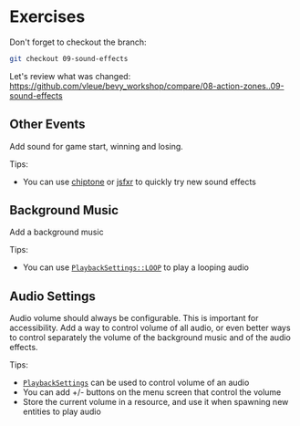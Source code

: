 # Exercises

Don't forget to checkout the branch:

```sh
git checkout 09-sound-effects
```

Let's review what was changed: <https://github.com/vleue/bevy_workshop/compare/08-action-zones..09-sound-effects>

## Other Events

Add sound for game start, winning and losing.

Tips:
* You can use [chiptone](https://sfbgames.itch.io/chiptone) or [jsfxr](https://sfxr.me) to quickly try new sound effects

## Background Music

Add a background music

Tips:
* You can use [`PlaybackSettings::LOOP`](https://docs.rs/bevy/0.15.0-rc.3/bevy/audio/struct.PlaybackSettings.html#associatedconstant.LOOP) to play a looping audio

## Audio Settings

Audio volume should always be configurable. This is important for accessibility. Add a way to control volume of all audio, or even better ways to control separately the volume of the background music and of the audio effects.

Tips:
* [`PlaybackSettings`](https://docs.rs/bevy/0.15.0-rc.3/bevy/audio/struct.PlaybackSettings.html) can be used to control volume of an audio
* You can add +/- buttons on the menu screen that control the volume
* Store the current volume in a resource, and use it when spawning new entities to play audio
